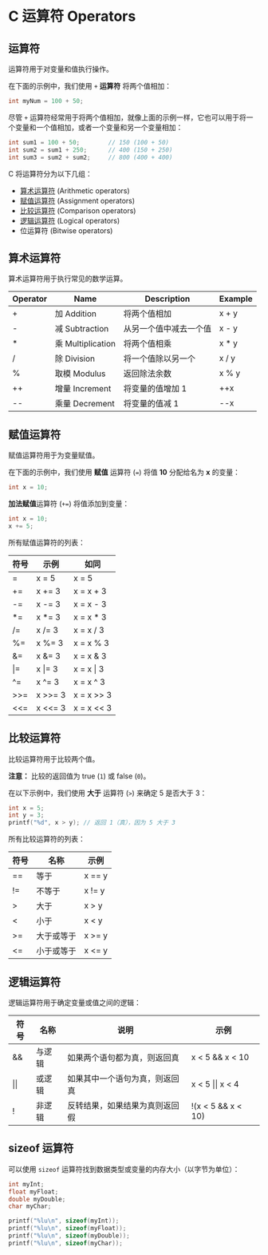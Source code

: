 C 运算符 Operators
===

## 运算符

运算符用于对变量和值执行操作。

在下面的示例中，我们使用 `+` **运算符** 将两个值相加：

```c
int myNum = 100 + 50;
```

尽管 `+` 运算符经常用于将两个值相加，就像上面的示例一样，它也可以用于将一个变量和一个值相加，或者一个变量和另一个变量相加：

```c
int sum1 = 100 + 50;        // 150 (100 + 50)
int sum2 = sum1 + 250;      // 400 (150 + 250)
int sum3 = sum2 + sum2;     // 800 (400 + 400)
```
C 将运算符分为以下几组：

* [算术运算符](#算术运算符) (Arithmetic operators)
* [赋值运算符](#赋值运算符) (Assignment operators)
* [比较运算符](#比较运算符) (Comparison operators)
* [逻辑运算符](#逻辑运算符) (Logical operators)
* 位运算符 (Bitwise operators)

## 算术运算符

算术运算符用于执行常见的数学运算。

| Operator | Name | Description | Example |
| -------- | -------- | -------- | -------- |
| +        | 加 Addition       | 将两个值相加            | x + y   |
| -        | 减 Subtraction    | 从另一个值中减去一个值    | x - y   |
| \*       | 乘 Multiplication | 将两个值相乘            | x \* y  |
| /        | 除 Division       | 将一个值除以另一个       | x / y   |
| %        | 取模 Modulus      | 返回除法余数            | x % y   |
| ++       | 增量 Increment    | 将变量的值增加 1 | ++x     |
| --       | 乘量 Decrement    | 将变量的值减 1 | --x     |

## 赋值运算符

赋值运算符用于为变量赋值。

在下面的示例中，我们使用 **赋值** 运算符 (`=`) 将值 **10** 分配给名为 **x** 的变量：

```c
int x = 10;
```

**加法赋值**运算符 (`+=`) 将值添加到变量：

```c
int x = 10;
x += 5;
```

所有赋值运算符的列表：

| 符号 | 示例 | 如同    |
| -------- | ------- | ---------- |
| =        | x = 5   | x = 5      |
| +=       | x += 3  | x = x + 3  |
| -=       | x -= 3  | x = x - 3  |
| \*=      | x \*= 3 | x = x \* 3 |
| /=       | x /= 3  | x = x / 3  |
| %=       | x %= 3  | x = x % 3  |
| &=       | x &= 3  | x = x & 3  |
| \|=      | x \|= 3 | x = x \| 3 |
| ^=       | x ^= 3  | x = x ^ 3  |
| >>=      | x >>= 3 | x = x >> 3 |
| <<=      | x <<= 3 | x = x << 3 |

## 比较运算符

比较运算符用于比较两个值。

**注意：** 比较的返回值为 true (`1`) 或 false (`0`)。

在以下示例中，我们使用 **大于** 运算符 (`>`) 来确定 5 是否大于 3：

```c
int x = 5;
int y = 3;
printf("%d", x > y); // 返回 1（真），因为 5 大于 3
```

所有比较运算符的列表：

| 符号 | 名称 | 示例 |
| -------- | ------- | ------- |
| ==       | 等于       | x == y  |
| !=       | 不等于      | x != y  |
| >        | 大于       | x > y   |
| <        | 小于       | x < y   |
| >=       | 大于或等于  | x >= y  |
| <=       | 小于或等于  | x <= y  |

## 逻辑运算符

逻辑运算符用于确定变量或值之间的逻辑：

| 符号 | 名称 | 说明 | 示例 |
| -------- | -------- | -------- | -------- |
| &&    | 与逻辑 | 如果两个语句都为真，则返回真   | x < 5 &&  x < 10   |
| \|\|  | 或逻辑 | 如果其中一个语句为真，则返回真 | x < 5 \|\| x < 4   |
| !     | 非逻辑 | 反转结果，如果结果为真则返回假 | !(x < 5 && x < 10) |

## sizeof 运算符

可以使用 `sizeof` 运算符找到数据类型或变量的内存大小（以字节为单位）：

```c
int myInt;
float myFloat;
double myDouble;
char myChar;

printf("%lu\n", sizeof(myInt));
printf("%lu\n", sizeof(myFloat));
printf("%lu\n", sizeof(myDouble));
printf("%lu\n", sizeof(myChar));
```